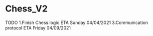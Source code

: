 # Chess_V2
TODO
1.Finish Chess logic ETA Sunday 04/04/2021
3.Communication protocol ETA Friday 04/09/2021
